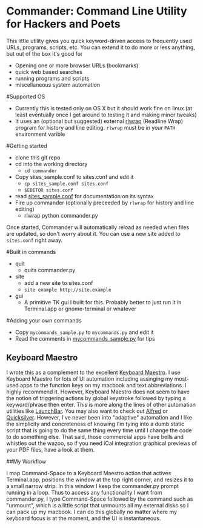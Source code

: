 # Commander: Command Line Utility for Hackers and Poets

This little utility gives you quick keyword-driven access to frequently used
URLs, programs, scripts, etc.  You can extend it to do more or less anything, 
but out of the box it's good for

* Opening one or more browser URLs (bookmarks)
* quick web based searches
* running programs and scripts
* miscellaneous system automation

#Supported OS
* Currently this is tested only on OS X but it should work fine on linux (at 
  least eventually once I get around to testing it and making minor tweaks)
* It uses an (optional but suggested) external [rlwrap](https://trac.macports.org/browser/trunk/dports/sysutils/rlwrap/Portfile) (Readline Wrap) program for history and line
editing. `rlwrap` must be in your `PATH` environment varible

#Getting started

* clone this git repo
* cd into the working directory
    * `cd commander`
* Copy sites_sample.conf to sites.conf and edit it
    * `cp sites_sample.conf sites.conf`
    * `$EDITOR sites.conf`
* read [sites_sample.conf](./blob/master/sites_sample.conf) for documentation on its syntax
* Fire up commander (optionally preceeded by `rlwrap` for history and line editing)
    * rlwrap python commander.py

Once started, Commander will automatically reload as needed when files are
updated, so don't worry about it.  You can use a new site added to `sites.conf`
right away.

#Built in commands
* quit
    * quits commander.py
* site
    * add a new site to sites.conf
    * `site example http://site.example`
* gui
    * A primitive TK gui I built for this.  Probably better to just run it
    in Terminal.app or gnome-terminal or whatever

#Adding your own commands
* Copy `mycommands_sample.py` to `mycommands.py` and edit it
* Read the comments in [mycommands_sample.py](./blob/master/mycommands_sample.py) for tips

## Keyboard Maestro

I wrote this as a complement to the excellent
[Keyboard Maestro](http://www.keyboardmaestro.com/). I use Keyboard Maestro 
for lots of UI automation including assinging my most-used apps to the function
keys on my macbook and text abbreviations.  I highly recommend it.  However,
Keyboard Maestro does not seem to have the notion of triggering actions by
global keystroke followed by typing a keyword/phrase then enter.  This is more along
the lines of other automation utilities like
[LaunchBar](http://www.obdev.at/products/launchbar/index.html).
You may also want to check out [Alfred](http://www.alfredapp.com/)
or [Quicksilver](http://qsapp.com/). However, I've never been into "adaptive"
automation and I like the simplicity and concreteness of knowing I'm tying into
a dumb static script that is going to do the same thing every time until I
change the code to do something else. That said, those commercial apps have
bells and whistles out the wazoo, so if you need iCal integration graphical
previews of your PDF files, have a look at them.

##My Workflow

I map Command-Space to a Keyboard Maestro action that actives Terminal.app,
positions the window at the top right corner, and resizes it to a small narrow
strip.  In this window I keep the commander.py prompt running in a loop.  Thus
to access any functionality I want from commander.py, I type Command-Space
followed by the command such as "unmount", which is a little script that
unmounts all my external disks so I can pack up my macbook. I can do this
globally no matter where my keyboard focus is at the moment, and the UI is
instantaneous.